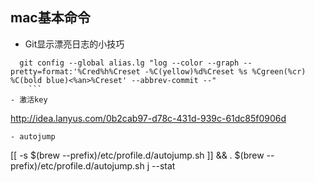 ## mac基本命令

- Git显示漂亮日志的小技巧
```
  git config --global alias.lg "log --color --graph --pretty=format:'%Cred%h%Creset -%C(yellow)%d%Creset %s %Cgreen(%cr) %C(bold blue)<%an>%Creset' --abbrev-commit --"
    ```
- 激活key
```
http://idea.lanyus.com/0b2cab97-d78c-431d-939c-61dc85f0906d
```
- autojump
```
[[ -s $(brew --prefix)/etc/profile.d/autojump.sh ]] && . $(brew --prefix)/etc/profile.d/autojump.sh
j --stat
```

